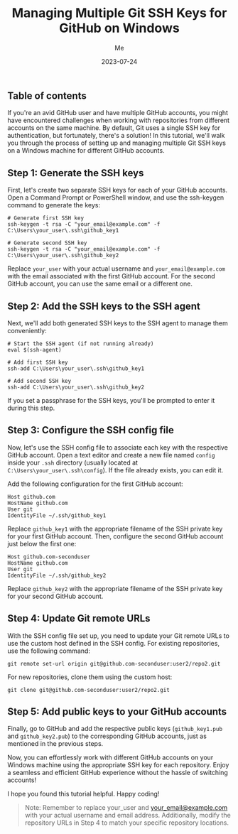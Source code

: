 ﻿---
title: 'Managing Multiple Git SSH Keys for GitHub on Windows'
date: '2023-07-24'
tags: ['git']
published: true
image: /images/Managing-Multiple-Git-SSH-Keys-for-Git-on-Windows.jpg
author: Me
description: "If you're an avid GitHub user and have multiple GitHub accounts, you might have encountered challenges when working with repositories from different accounts on the same machine. By default, Git uses a single SSH key for authentication, but fortunately, there's a solution! In this tutorial, we'll walk you through the process of setting up and managing multiple Git SSH keys on a Windows machine for different GitHub accounts."
---
## Table of contents

If you're an avid GitHub user and have multiple GitHub accounts, you might have encountered challenges when working with repositories from different accounts on the same machine. By default, Git uses a single SSH key for authentication, but fortunately, there's a solution! In this tutorial, we'll walk you through the process of setting up and managing multiple Git SSH keys on a Windows machine for different GitHub accounts.
## Step 1: Generate the SSH keys
First, let's create two separate SSH keys for each of your GitHub accounts. Open a Command Prompt or PowerShell window, and use the ssh-keygen command to generate the keys:

```shell
# Generate first SSH key
ssh-keygen -t rsa -C "your_email@example.com" -f C:\Users\your_user\.ssh\github_key1

# Generate second SSH key
ssh-keygen -t rsa -C "your_email@example.com" -f C:\Users\your_user\.ssh\github_key2
```

Replace `your_user` with your actual username and `your_email@example.com` with the email associated with the first GitHub account. For the second GitHub account, you can use the same email or a different one.

## Step 2: Add the SSH keys to the SSH agent

Next, we'll add both generated SSH keys to the SSH agent to manage them conveniently:

```shell
# Start the SSH agent (if not running already)
eval $(ssh-agent)

# Add first SSH key
ssh-add C:\Users\your_user\.ssh\github_key1

# Add second SSH key
ssh-add C:\Users\your_user\.ssh\github_key2
```

If you set a passphrase for the SSH keys, you'll be prompted to enter it during this step.


## Step 3: Configure the SSH config file

Now, let's use the SSH config file to associate each key with the respective GitHub account. Open a text editor and create a new file named `config` inside your `.ssh` directory (usually located at `C:\Users\your_user\.ssh\config`). If the file already exists, you can edit it.

Add the following configuration for the first GitHub account:

```shell
Host github.com
HostName github.com
User git
IdentityFile ~/.ssh/github_key1
```

Replace `github_key1` with the appropriate filename of the SSH private key for your first GitHub account. Then, configure the second GitHub account just below the first one:

```shell
Host github.com-seconduser
HostName github.com
User git
IdentityFile ~/.ssh/github_key2
```

Replace `github_key2` with the appropriate filename of the SSH private key for your second GitHub account.

## Step 4: Update Git remote URLs

With the SSH config file set up, you need to update your Git remote URLs to use the custom host defined in the SSH config. For existing repositories, use the following command:

```shell
git remote set-url origin git@github.com-seconduser:user2/repo2.git
```

For new repositories, clone them using the custom host:

```shell
git clone git@github.com-seconduser:user2/repo2.git
```

## Step 5: Add public keys to your GitHub accounts

Finally, go to GitHub and add the respective public keys (`github_key1.pub` and `github_key2.pub`) to the corresponding GitHub accounts, just as mentioned in the previous steps.

Now, you can effortlessly work with different GitHub accounts on your Windows machine using the appropriate SSH key for each repository. Enjoy a seamless and efficient GitHub experience without the hassle of switching accounts!

I hope you found this tutorial helpful. Happy coding!


> Note: Remember to replace your_user and your_email@example.com with your actual
> username and email address. Additionally, modify the repository URLs in Step 4 to
> match your specific repository locations.